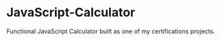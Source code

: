 # JavaScript-Calculator
Functional JavaScript Calculator built as one of my certifications projects. 
